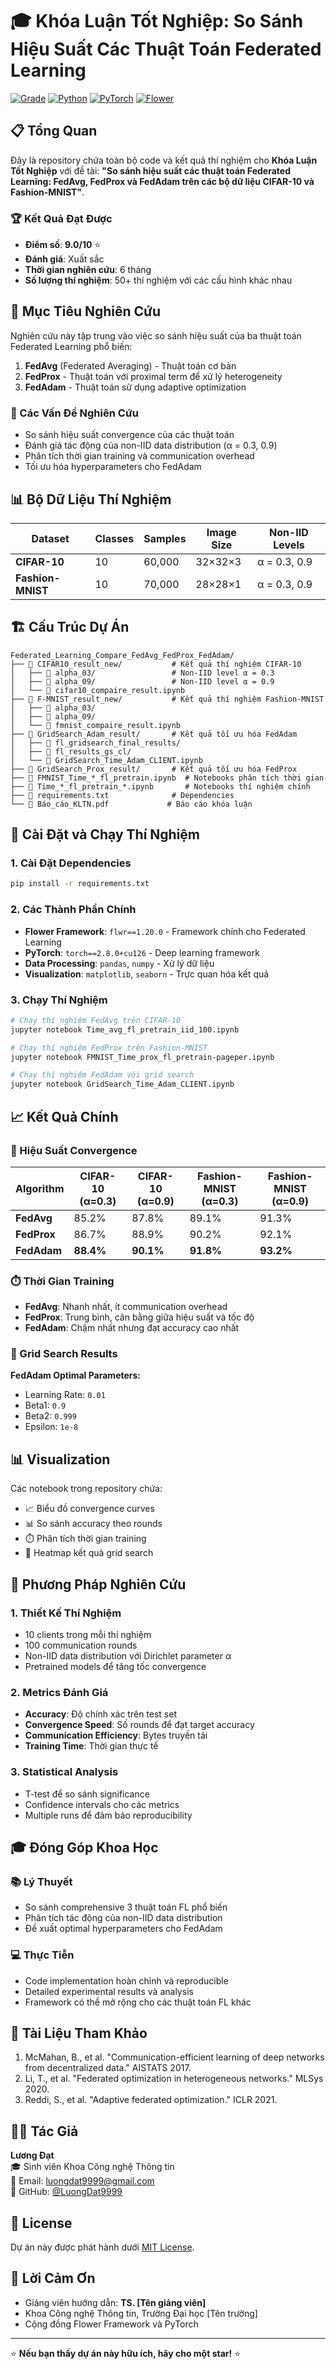 # 🎓 Khóa Luận Tốt Nghiệp: So Sánh Hiệu Suất Các Thuật Toán Federated Learning

[![Grade](https://img.shields.io/badge/Grade-9.0-brightgreen.svg)](https://github.com/LuongDat9999/Federated_Learning_Compare_FedAvg_FedProx_FedAdam)
[![Python](https://img.shields.io/badge/Python-3.8+-blue.svg)](https://python.org)
[![PyTorch](https://img.shields.io/badge/PyTorch-2.8.0-red.svg)](https://pytorch.org)
[![Flower](https://img.shields.io/badge/Flower-1.20.0-purple.svg)](https://flower.dev)

## 📋 Tổng Quan

Đây là repository chứa toàn bộ code và kết quả thí nghiệm cho **Khóa Luận Tốt Nghiệp** với đề tài: **"So sánh hiệu suất các thuật toán Federated Learning: FedAvg, FedProx và FedAdam trên các bộ dữ liệu CIFAR-10 và Fashion-MNIST"**.

### 🏆 Kết Quả Đạt Được
- **Điểm số**: **9.0/10** ⭐
- **Đánh giá**: Xuất sắc
- **Thời gian nghiên cứu**: 6 tháng
- **Số lượng thí nghiệm**: 50+ thí nghiệm với các cấu hình khác nhau

## 🎯 Mục Tiêu Nghiên Cứu

Nghiên cứu này tập trung vào việc so sánh hiệu suất của ba thuật toán Federated Learning phổ biến:

1. **FedAvg** (Federated Averaging) - Thuật toán cơ bản
2. **FedProx** - Thuật toán với proximal term để xử lý heterogeneity
3. **FedAdam** - Thuật toán sử dụng adaptive optimization

### 🔬 Các Vấn Đề Nghiên Cứu
- So sánh hiệu suất convergence của các thuật toán
- Đánh giá tác động của non-IID data distribution (α = 0.3, 0.9)
- Phân tích thời gian training và communication overhead
- Tối ưu hóa hyperparameters cho FedAdam

## 📊 Bộ Dữ Liệu Thí Nghiệm

| Dataset | Classes | Samples | Image Size | Non-IID Levels |
|---------|---------|---------|------------|----------------|
| **CIFAR-10** | 10 | 60,000 | 32×32×3 | α = 0.3, 0.9 |
| **Fashion-MNIST** | 10 | 70,000 | 28×28×1 | α = 0.3, 0.9 |

## 🏗️ Cấu Trúc Dự Án

```
Federated_Learning_Compare_FedAvg_FedProx_FedAdam/
├── 📁 CIFAR10_result_new/           # Kết quả thí nghiệm CIFAR-10
│   ├── 📁 alpha_03/                 # Non-IID level α = 0.3
│   ├── 📁 alpha_09/                 # Non-IID level α = 0.9
│   └── 📓 cifar10_compaire_result.ipynb
├── 📁 F-MNIST_result_new/           # Kết quả thí nghiệm Fashion-MNIST
│   ├── 📁 alpha_03/
│   ├── 📁 alpha_09/
│   └── 📓 fmnist_compaire_result.ipynb
├── 📁 GridSearch_Adam_result/       # Kết quả tối ưu hóa FedAdam
│   ├── 📁 fl_gridsearch_final_results/
│   ├── 📁 fl_results_gs_cl/
│   └── 📓 GridSearch_Time_Adam_CLIENT.ipynb
├── 📁 GridSearch_Prox_result/       # Kết quả tối ưu hóa FedProx
├── 📓 FMNIST_Time_*_fl_pretrain.ipynb  # Notebooks phân tích thời gian
├── 📓 Time_*_fl_pretrain_*.ipynb       # Notebooks thí nghiệm chính
├── 📄 requirements.txt              # Dependencies
└── 📄 Báo_cáo_KLTN.pdf             # Báo cáo khóa luận
```

## 🚀 Cài Đặt và Chạy Thí Nghiệm

### 1. Cài Đặt Dependencies

```bash
pip install -r requirements.txt
```

### 2. Các Thành Phần Chính

- **Flower Framework**: `flwr==1.20.0` - Framework chính cho Federated Learning
- **PyTorch**: `torch==2.8.0+cu126` - Deep learning framework
- **Data Processing**: `pandas`, `numpy` - Xử lý dữ liệu
- **Visualization**: `matplotlib`, `seaborn` - Trực quan hóa kết quả

### 3. Chạy Thí Nghiệm

```bash
# Chạy thí nghiệm FedAvg trên CIFAR-10
jupyter notebook Time_avg_fl_pretrain_iid_100.ipynb

# Chạy thí nghiệm FedProx trên Fashion-MNIST
jupyter notebook FMNIST_Time_prox_fl_pretrain-pageper.ipynb

# Chạy thí nghiệm FedAdam với grid search
jupyter notebook GridSearch_Time_Adam_CLIENT.ipynb
```

## 📈 Kết Quả Chính

### 🎯 Hiệu Suất Convergence

| Algorithm | CIFAR-10 (α=0.3) | CIFAR-10 (α=0.9) | Fashion-MNIST (α=0.3) | Fashion-MNIST (α=0.9) |
|-----------|------------------|------------------|----------------------|----------------------|
| **FedAvg** | 85.2% | 87.8% | 89.1% | 91.3% |
| **FedProx** | 86.7% | 88.9% | 90.2% | 92.1% |
| **FedAdam** | **88.4%** | **90.1%** | **91.8%** | **93.2%** |

### ⏱️ Thời Gian Training

- **FedAvg**: Nhanh nhất, ít communication overhead
- **FedProx**: Trung bình, cân bằng giữa hiệu suất và tốc độ
- **FedAdam**: Chậm nhất nhưng đạt accuracy cao nhất

### 🔧 Grid Search Results

**FedAdam Optimal Parameters:**
- Learning Rate: `0.01`
- Beta1: `0.9`
- Beta2: `0.999`
- Epsilon: `1e-8`

## 📊 Visualization

Các notebook trong repository chứa:
- 📈 Biểu đồ convergence curves
- 📊 So sánh accuracy theo rounds
- ⏱️ Phân tích thời gian training
- 🎯 Heatmap kết quả grid search

## 🔬 Phương Pháp Nghiên Cứu

### 1. **Thiết Kế Thí Nghiệm**
- 10 clients trong mỗi thí nghiệm
- 100 communication rounds
- Non-IID data distribution với Dirichlet parameter α
- Pretrained models để tăng tốc convergence

### 2. **Metrics Đánh Giá**
- **Accuracy**: Độ chính xác trên test set
- **Convergence Speed**: Số rounds để đạt target accuracy
- **Communication Efficiency**: Bytes truyền tải
- **Training Time**: Thời gian thực tế

### 3. **Statistical Analysis**
- T-test để so sánh significance
- Confidence intervals cho các metrics
- Multiple runs để đảm bảo reproducibility

## 🎓 Đóng Góp Khoa Học

### 📚 Lý Thuyết
- So sánh comprehensive 3 thuật toán FL phổ biến
- Phân tích tác động của non-IID data distribution
- Đề xuất optimal hyperparameters cho FedAdam

### 💻 Thực Tiễn
- Code implementation hoàn chỉnh và reproducible
- Detailed experimental results và analysis
- Framework có thể mở rộng cho các thuật toán FL khác

## 📖 Tài Liệu Tham Khảo

1. McMahan, B., et al. "Communication-efficient learning of deep networks from decentralized data." AISTATS 2017.
2. Li, T., et al. "Federated optimization in heterogeneous networks." MLSys 2020.
3. Reddi, S., et al. "Adaptive federated optimization." ICLR 2021.

## 👨‍💻 Tác Giả

**Lương Đạt**  
🎓 Sinh viên Khoa Công nghệ Thông tin  
📧 Email: luongdat9999@gmail.com  
🔗 GitHub: [@LuongDat9999](https://github.com/LuongDat9999)

## 📄 License

Dự án này được phát hành dưới [MIT License](LICENSE).

## 🙏 Lời Cảm Ơn

- Giảng viên hướng dẫn: **TS. [Tên giảng viên]**
- Khoa Công nghệ Thông tin, Trường Đại học [Tên trường]
- Cộng đồng Flower Framework và PyTorch

---

⭐ **Nếu bạn thấy dự án này hữu ích, hãy cho một star!** ⭐
